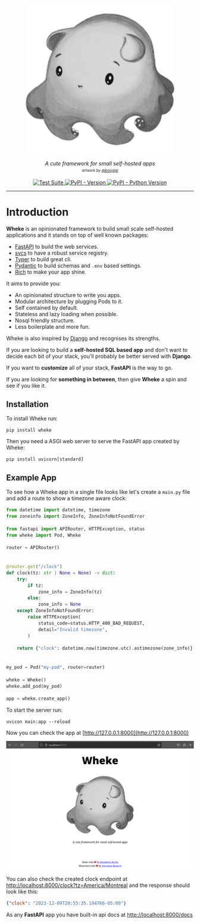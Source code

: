 <p align="center">
  <img src="wheke.png" alt="Wheke"></a>
</p>

<p align="center">
  <em>A cute framework for small self-hosted apps</em>
  <br/>
  <em><sup><sub>artwork by <a href="https://bissgigi.art/">@bissgigi</a></sub></sup></em>
</p>

<p align="center">
  <a href="https://github.com/humrochagf/wheke/actions">
    <img src="https://github.com/humrochagf/wheke/workflows/Test%20Suite/badge.svg" alt="Test Suite">
  </a>
  <a href="https://pypi.org/project/wheke">
    <img src="https://img.shields.io/pypi/v/wheke.svg" alt="PyPI - Version">
  </a>
  <a href="https://pypi.org/project/wheke">
    <img src="https://img.shields.io/pypi/pyversions/wheke.svg" alt="PyPI - Python Version">
  </a>
</p>

---

# Introduction

**Wheke** is an opinionated framework to build small scale self-hosted applications and it stands on top of well known packages:

- [FastAPI](https://fastapi.tiangolo.com/) to build the web services.
- [svcs](https://svcs.hynek.me/) to have a robust service registry.
- [Typer](https://typer.tiangolo.com/) to build great cli.
- [Pydantic](https://docs.pydantic.dev/latest/) to build schemas and `.env` based settings.
- [Rich](https://rich.readthedocs.io/en/stable/) to make your app shine.

It aims to provide you:

- An opinionated structure to write you apps.
- Modular architecture by plugging Pods to it.
- Self contained by default.
- Stateless and lazy loading when possible.
- Nosql friendly structure.
- Less boilerplate and more fun.

Wheke is also inspired by [Django](https://www.djangoproject.com/) and recognises its strengths.

If you are looking to build a **self-hosted SQL based app** and don't want to decide each bit of your stack, you'll probably be better served with **Django**.

If you want to **customize** all of your stack, **FastAPI** is the way to go.

If you are looking for **something in between**, then give **Wheke** a spin and see if you like it.

## Installation

To install Wheke run:

```shell
pip install wheke
```

Then you need a ASGI web server to serve the FastAPI app created by Wheke:

```shell
pip install uvicorn[standard]
```

## Example App

To see how a Wheke app in a single file looks like let's create a `main.py` file and add a route to show a timezone aware clock:

```python title="File: main.py"
from datetime import datetime, timezone
from zoneinfo import ZoneInfo, ZoneInfoNotFoundError

from fastapi import APIRouter, HTTPException, status
from wheke import Pod, Wheke

router = APIRouter()


@router.get("/clock")
def clock(tz: str | None = None) -> dict:
    try:
        if tz:
            zone_info = ZoneInfo(tz)
        else:
            zone_info = None
    except ZoneInfoNotFoundError:
        raise HTTPException(
            status_code=status.HTTP_400_BAD_REQUEST,
            detail="Invalid timezone",
        )

    return {"clock": datetime.now(timezone.utc).astimezone(zone_info)}


my_pod = Pod("my-pod", router=router)

wheke = Wheke()
wheke.add_pod(my_pod)

app = wheke.create_app()
```

To start the server run:

```shell
uvicon main:app --reload
```

Now you can check the app at [http://127.0.0.1:8000](http://127.0.0.1:8000)

![wheke homepage](img/wheke-homepage.png)

You can also check the created clock endpoint at [http://localhost:8000/clock?tz=America/Montreal](http://localhost:8000/clock?tz=America/Montreal) and the response should look like this:

```json
{"clock": "2023-12-09T20:55:35.194766-05:00"}
```

As any **FastAPI** app you have built-in api docs at [http://localhost:8000/docs](http://localhost:8000/docs)
